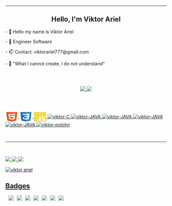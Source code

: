 <hr>
<h2 align="center"> Hello, I'm Viktor Ariel</h2>
<p>- 👋 Hello my name is Viktor Ariel</p>
<p>- 🌱 Engineer Software</p>
<p>- 📫 Contact: viktorariel777@gmail.com</p>
<p>- 🔎 "What I cannot create, I do not understand"</p>

<br><br>

<div align="center">
   <a href="https://github.com/viktor-ariel">
  <img height="180em" src="https://github-readme-stats.vercel.app/api?username=viktor-ariel&show_icons=true&theme=merko&include_all_commits=true&count_private=true"/>
  <img height="180em" src="https://github-readme-stats.vercel.app/api/top-langs/?username=viktor-ariel&layout=compact&langs_count=7&theme=merko"/>
</div> 
  
  <br><br>
  <div>
 <img align="center" alt="viktor-HTML" height="30" width="40" src="https://raw.githubusercontent.com/devicons/devicon/master/icons/html5/html5-original.svg">
 <img align="center" alt="viktor-CSS" height="30" width="40" src="https://raw.githubusercontent.com/devicons/devicon/master/icons/css3/css3-original.svg">
 <img align="center" alt="viktor-Js" height="30" width="40" src="https://raw.githubusercontent.com/devicons/devicon/master/icons/javascript/javascript-plain.svg">
  <img align="center" alt="viktor-C" height="30" width="40" src="https://cdn.jsdelivr.net/gh/devicons/devicon/icons/c/c-original.svg" />
  <img align="center" alt="viktor-JAVA" height="30" width="40" src="https://cdn.jsdelivr.net/gh/devicons/devicon/icons/java/java-plain.svg"/>
   <img align="center" alt="viktor-JAVA" height="30" width="40"src="https://cdn.jsdelivr.net/gh/devicons/devicon/icons/react/react-original.svg" />
<img align="center" alt="viktor-JAVA" height="30" width="40" src="https://cdn.jsdelivr.net/gh/devicons/devicon/icons/php/php-plain.svg" />
   <img align="center" alt="viktor-JAVA" height="30" width="40" src="https://cdn.jsdelivr.net/gh/devicons/devicon/icons/bootstrap/bootstrap-original.svg" />
   <img align="center" alt="viktor-pytohn" height="30" width="40" src="https://cdn.jsdelivr.net/gh/devicons/devicon/icons/python/python-original.svg" />
          
     
  </div>

  
  <br><hr><br>
 
  <a href="https://www.linkedin.com/in/viktor-ariel/"><img src="https://img.shields.io/badge/LinkedIn-0077B5?style=for-the-badge&logo=linkedin&logoColor=white">
  <a href="mailto:viktorariel777@gmail.com"><img src="https://img.shields.io/badge/Gmail-D14836?style=for-the-badge&logo=gmail&logoColor=white">
  <a href="https://trailblazer.me/id/variel"><img src="https://img.shields.io/badge/Salesforce-00A1E0?style=for-the-badge&logo=Salesforce&logoColor=white">
    <div>
   <img aling="right" alt="viktor ariel" src="https://c.tenor.com/zWLzYDsUprAAAAAM/anime-boy.gif">
    </div>

   ## Badges
   <div style="display: flex; gap: 10px;">
      <a href="https://www.credly.com/badges/2aafce63-a3b0-4c9a-9e91-7739de671171" target="_blank"><img src="https://images.credly.com/size/340x340/images/70d71df5-f3dc-4380-9b9d-f22513a70417/CCNAITN__1_.png" height="110px" /></a>
      <a href="https://www.credly.com/badges/03775103-59e2-4e38-ac12-c5ce86beae21" target="_blank"><img src="https://images.credly.com/size/340x340/images/054913b2-e271-49a2-a1a4-9bf1c1f9a404/CyberEssentials.png" height="110px" /></a>
      <a href="https://www.credly.com/badges/1783bdcb-23e6-4840-8368-ff84017639f1" target="_blank"><img src="https://images.credly.com/size/340x340/images/f4ccdba9-dd65-4349-baad-8f05df116443/CCNASRWE__1_.png" height="110px" /></a>
      <a href="https://www.credly.com/badges/819810d3-2a11-4d14-acec-f5b4cd43ad3f" target="_blank"><img src="https://images.credly.com/size/340x340/images/53f37f83-04a1-4935-9b1e-21a99cc6e1b2/CyberOpsAssoc.png" height="110px" /></a>
      <a href="https://www.credly.com/badges/7ba3ada3-fafe-498a-a5a1-76a808d32a2c" target="_blank"><img src="https://images.credly.com/size/340x340/images/f7387386-553c-4be5-b3f3-077f78152f31/Network_Security.png" height="110px" /></a>
      <a href="https://www.credly.com/badges/6438379d-74e7-4080-9835-0e2c8c95f0e0" target="_blank"><img src="https://images.credly.com/size/340x340/images/975f4562-83b7-4652-9cd8-4490a68441be/image.png" height="110px" /></a>
      <a href="https://www.credly.com/badges/724cbe2e-0dcd-4897-8077-fb42a7b02e86" target="_blank"><img src="https://images.credly.com/size/340x340/images/0ab768d9-dda0-439e-aeef-edfa6e0f3579/image.png" height="110px" /></a>
   </div>
 
<!--   <img align="right" alt="Rafa-pic" height="150" style="border-radius:50px;" src="colar o url da imagem depois"> -->
<!---
viktor-ariel/viktor-ariel is a ✨ special ✨ repository because its `README.md` (this file) appears on your GitHub profile.
You can click the Preview link to take a look at your changes.
dev icons com icone da linguagem
dev.to imagem para direcionar para outra página
--->
